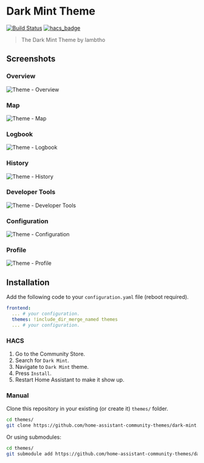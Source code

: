 # Dark Mint Theme

[![Build Status](https://www.travis-ci.org/home-assistant-community-themes/dark-mint.svg?branch=master)](https://www.travis-ci.org/home-assistant-community-themes/dark-mint)
[![hacs_badge](https://img.shields.io/badge/HACS-Default-orange.svg)](https://github.com/custom-components/hacs)

> The Dark Mint Theme by lambtho

## Screenshots

### Overview

![Theme - Overview](https://raw.githubusercontent.com/home-assistant-community-themes/dark-mint/master/docs/theme-overview.png)

### Map

![Theme - Map](https://raw.githubusercontent.com/home-assistant-community-themes/dark-mint/master/docs/theme-map.png)

### Logbook

![Theme - Logbook](https://raw.githubusercontent.com/home-assistant-community-themes/dark-mint/master/docs/theme-logbook.png)

### History

![Theme - History](https://raw.githubusercontent.com/home-assistant-community-themes/dark-mint/master/docs/theme-history.png)

### Developer Tools

![Theme - Developer Tools](https://raw.githubusercontent.com/home-assistant-community-themes/dark-mint/master/docs/theme-developer-tools.png)

### Configuration

![Theme - Configuration](https://raw.githubusercontent.com/home-assistant-community-themes/dark-mint/master/docs/theme-configuration.png)

### Profile

![Theme - Profile](https://raw.githubusercontent.com/home-assistant-community-themes/dark-mint/master/docs/theme-profile.png)

## Installation

Add the following code to your `configuration.yaml` file (reboot required).

```yaml
frontend:
  ... # your configuration.
  themes: !include_dir_merge_named themes
  ... # your configuration.
```

### HACS

1. Go to the Community Store.
2. Search for `Dark Mint`.
3. Navigate to `Dark Mint` theme.
4. Press `Install`.
5. Restart Home Assistant to make it show up.

### Manual

Clone this repository in your existing (or create it) `themes/` folder.

```bash
cd themes/
git clone https://github.com/home-assistant-community-themes/dark-mint.git
```

Or using submodules:

```bash
cd themes/
git submodule add https://github.com/home-assistant-community-themes/dark-mint.git
```
